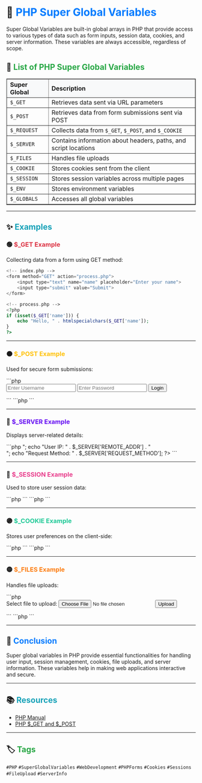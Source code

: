# 📌 <span style="color:#007bff;">PHP Super Global Variables</span>

Super Global Variables are built-in global arrays in PHP that provide access to various types of data such as form inputs, session data, cookies, and server information. These variables are always accessible, regardless of scope.

## 🚀 <span style="color:#28a745;">List of PHP Super Global Variables</span>

<table border="1" cellpadding="5" cellspacing="0" style="border-collapse: collapse; width:100%; text-align:left;">
<tr>
<th style="background-color:#f8f9fa;">Super Global</th>
<th style="background-color:#f8f9fa;">Description</th>
</tr>
<tr>
<td><code>$_GET</code></td>
<td>Retrieves data sent via URL parameters</td>
</tr>
<tr>
<td><code>$_POST</code></td>
<td>Retrieves data from form submissions sent via POST</td>
</tr>
<tr>
<td><code>$_REQUEST</code></td>
<td>Collects data from <code>$_GET</code>, <code>$_POST</code>, and <code>$_COOKIE</code></td>
</tr>
<tr>
<td><code>$_SERVER</code></td>
<td>Contains information about headers, paths, and script locations</td>
</tr>
<tr>
<td><code>$_FILES</code></td>
<td>Handles file uploads</td>
</tr>
<tr>
<td><code>$_COOKIE</code></td>
<td>Stores cookies sent from the client</td>
</tr>
<tr>
<td><code>$_SESSION</code></td>
<td>Stores session variables across multiple pages</td>
</tr>
<tr>
<td><code>$_ENV</code></td>
<td>Stores environment variables</td>
</tr>
<tr>
<td><code>$_GLOBALS</code></td>
<td>Accesses all global variables</td>
</tr>
</table>

---

## ✨ <span style="color:#17a2b8;">Examples</span>

### 🟢 <span style="color:#dc3545;">$_GET Example</span>
<p>Collecting data from a form using GET method:</p>

```php
<!-- index.php -->
<form method="GET" action="process.php">
    <input type="text" name="name" placeholder="Enter your name">
    <input type="submit" value="Submit">
</form>
```
```php
<!-- process.php -->
<?php
if (isset($_GET['name'])) {
    echo "Hello, " . htmlspecialchars($_GET['name']);
}
?>
```

---

### 🟠 <span style="color:#ffc107;">$_POST Example</span>
<p>Used for secure form submissions:</p>
```php
<!-- form.php -->
<form method="POST" action="process.php">
    <input type="text" name="username" placeholder="Enter Username">
    <input type="password" name="password" placeholder="Enter Password">
    <input type="submit" value="Login">
</form>
```
```php
<!-- process.php -->
<?php
if ($_SERVER["REQUEST_METHOD"] == "POST") {
    $username = $_POST['username'];
    echo "Welcome, " . htmlspecialchars($username);
}
?>
```

---

### 🔵 <span style="color:#6610f2;">$_SERVER Example</span>
<p>Displays server-related details:</p>
```php
<?php
echo "Server Name: " . $_SERVER['SERVER_NAME'] . "<br>";
echo "User IP: " . $_SERVER['REMOTE_ADDR'] . "<br>";
echo "Request Method: " . $_SERVER['REQUEST_METHOD'];
?>
```

---

### 🔴 <span style="color:#e83e8c;">$_SESSION Example</span>
<p>Used to store user session data:</p>
```php
<!-- start_session.php -->
<?php
session_start();
$_SESSION["user"] = "Kuldeep";
echo "Session set for user.";
?>
```
```php
<!-- get_session.php -->
<?php
session_start();
echo "User: " . $_SESSION["user"];
?>
```

---

### 🟣 <span style="color:#20c997;">$_COOKIE Example</span>
<p>Stores user preferences on the client-side:</p>
```php
<?php
setcookie("user", "Kuldeep", time() + 3600); // Expires in 1 hour
echo "Cookie set.";
?>
```
```php
<?php
if (isset($_COOKIE["user"])) {
    echo "Welcome back, " . $_COOKIE["user"];
}
?>
```

---

### 🟡 <span style="color:#fd7e14;">$_FILES Example</span>
<p>Handles file uploads:</p>
```php
<!-- upload.html -->
<form action="upload.php" method="post" enctype="multipart/form-data">
    Select file to upload:
    <input type="file" name="fileToUpload">
    <input type="submit" value="Upload">
</form>
```
```php
<!-- upload.php -->
<?php
if (isset($_FILES["fileToUpload"])) {
    $file_name = $_FILES["fileToUpload"]["name"];
    move_uploaded_file($_FILES["fileToUpload"]["tmp_name"], "uploads/" . $file_name);
    echo "File uploaded successfully.";
}
?>
```

---

## 📌 <span style="color:#007bff;">Conclusion</span>
Super global variables in PHP provide essential functionalities for handling user input, session management, cookies, file uploads, and server information. These variables help in making web applications interactive and secure.

---

## 📚 <span style="color:#17a2b8;">Resources</span>
- <a href="https://www.php.net/manual/en/language.variables.superglobals.php" target="_blank">PHP Manual</a>
- <a href="https://www.w3schools.com/php/php_forms.asp" target="_blank">PHP $_GET and $_POST</a>

---

## 🏷️ <span style="color:#28a745;">Tags</span>
<code>#PHP</code> <code>#SuperGlobalVariables</code> <code>#WebDevelopment</code> <code>#PHPForms</code> <code>#Cookies</code> <code>#Sessions</code> <code>#FileUpload</code> <code>#ServerInfo</code>
